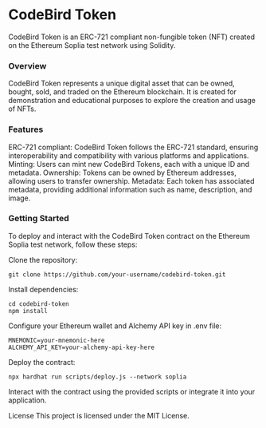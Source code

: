 # CodeBird Token
CodeBird Token is an ERC-721 compliant non-fungible token (NFT) created on the Ethereum Soplia test network using Solidity.

### Overview
CodeBird Token represents a unique digital asset that can be owned, bought, sold, and traded on the Ethereum blockchain. It is created for demonstration and educational purposes to explore the creation and usage of NFTs.

### Features
ERC-721 compliant: CodeBird Token follows the ERC-721 standard, ensuring interoperability and compatibility with various platforms and applications.
Minting: Users can mint new CodeBird Tokens, each with a unique ID and metadata.
Ownership: Tokens can be owned by Ethereum addresses, allowing users to transfer ownership.
Metadata: Each token has associated metadata, providing additional information such as name, description, and image.

### Getting Started
To deploy and interact with the CodeBird Token contract on the Ethereum Soplia test network, follow these steps:

Clone the repository:
```shell
git clone https://github.com/your-username/codebird-token.git
```

Install dependencies:
```shell
cd codebird-token
npm install
```
Configure your Ethereum wallet and Alchemy API key in .env file:
```shell
MNEMONIC=your-mnemonic-here
ALCHEMY_API_KEY=your-alchemy-api-key-here
```
Deploy the contract:
```shell
npx hardhat run scripts/deploy.js --network soplia
```
Interact with the contract using the provided scripts or integrate it into your application.

License
This project is licensed under the MIT License.
